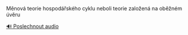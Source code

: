 
Měnová teorie hospodářského cyklu neboli teorie založená na oběžném úvěru

[🔊 Poslechnout audio](/data/7-paragraphs/audio/chapter_103/para_009-Mnov-teorie-hospodskho-cyklu-neboli-teorie-za.mp3)
